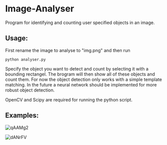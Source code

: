 # Image-Analyser

Program for identifying and counting user specified objects in an image.

## Usage:
First rename the image to analyse to "img.png" and then run

```{r, engine='bash', count_lines}
python analyser.py
```

Specify the object you want to detect and count by selecting it with a bounding rectangel. The brogram will then show all of these objects and count them.
For now the object detection only works with a simple template matching. In the future a neural network should be implemented for more robust object detection.

OpenCV and Scipy are required for running the python script.


## Examples:

![qAAMg2](http://i.makeagif.com/media/12-29-2016/qAAMg2.gif)


![dANrFV](http://i.makeagif.com/media/12-29-2016/dANrFV.gif)
